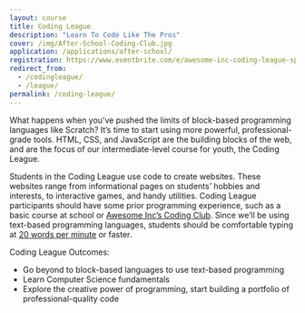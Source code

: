 ```yaml
---
layout: course
title: Coding League
description: "Learn To Code Like The Pros"
cover: /img/After-School-Coding-Club.jpg
application: /applications/after-school/
registration: https://www.eventbrite.com/e/awesome-inc-coding-league-spring-2017-thursdays-tickets-26529760227
redirect_from: 
  - /codingleague/
  - /league/
permalink: /coding-league/
---
```


What happens when you’ve pushed the limits of block-based programming languages like Scratch? It’s time to start using more powerful, professional-grade tools. HTML, CSS, and JavaScript are the building blocks of the web, and are the focus of our intermediate-level course for youth, the Coding League.

Students in the Coding League use code to create websites. These websites range from informational pages on students’ hobbies and interests, to interactive games, and handy utilities. Coding League participants should have some prior programming experience, such as a basic course at school or [Awesome Inc’s Coding Club](/coding-club/). Since we’ll be using text-based programming languages, students should be comfortable typing at [20 words per minute](https://10fastfingers.com/typing-test/english) or faster.

Coding League Outcomes:

- Go beyond to block-based languages to use text-based programming
- Learn Computer Science fundamentals
- Explore the creative power of programming, start building a portfolio of professional-quality code
